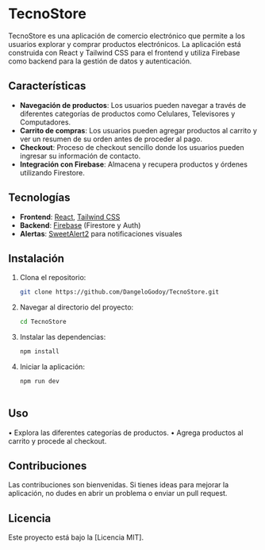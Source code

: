 
# TecnoStore

TecnoStore es una aplicación de comercio electrónico que permite a los usuarios explorar y comprar productos electrónicos. La aplicación está construida con React y Tailwind CSS para el frontend y utiliza Firebase como backend para la gestión de datos y autenticación.

## Características

- **Navegación de productos**: Los usuarios pueden navegar a través de diferentes categorías de productos como Celulares, Televisores y Computadores.
- **Carrito de compras**: Los usuarios pueden agregar productos al carrito y ver un resumen de su orden antes de proceder al pago.
- **Checkout**: Proceso de checkout sencillo donde los usuarios pueden ingresar su información de contacto.
- **Integración con Firebase**: Almacena y recupera productos y órdenes utilizando Firestore.

## Tecnologías

- **Frontend**: [React](https://reactjs.org/), [Tailwind CSS](https://tailwindcss.com/)
- **Backend**: [Firebase](https://firebase.google.com/) (Firestore y Auth)
- **Alertas**: [SweetAlert2](https://sweetalert2.github.io/) para notificaciones visuales

## Instalación

1. Clona el repositorio:
   ```bash
   git clone https://github.com/DangeloGodoy/TecnoStore.git
2. Navegar al directorio del proyecto:
   ```bash
   cd TecnoStore
3. Instalar las dependencias:
   ```bash
   npm install
4. Iniciar la aplicación:
   ```bash
   npm run dev
  
## Uso

•  Explora las diferentes categorías de productos.
•  Agrega productos al carrito y procede al checkout.

## Contribuciones

Las contribuciones son bienvenidas. Si tienes ideas para mejorar la aplicación, no dudes en abrir un problema o enviar un pull request.

## Licencia

Este proyecto está bajo la [Licencia MIT].
